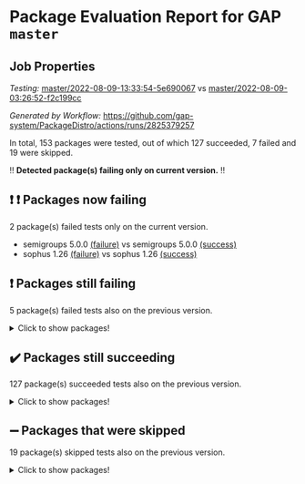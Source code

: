 # Package Evaluation Report for GAP `master`

## Job Properties

*Testing:* [master/2022-08-09-13:33:54-5e690067](https://github.com/gap-system/PackageDistro/blob/data/reports/master/2022-08-09-13:33:54-5e690067) vs [master/2022-08-09-03:26:52-f2c199cc](https://github.com/gap-system/PackageDistro/blob/data/reports/master/2022-08-09-03:26:52-f2c199cc)

*Generated by Workflow:* https://github.com/gap-system/PackageDistro/actions/runs/2825379257

In total, 153 packages were tested, out of which 127 succeeded, 7 failed and 19 were skipped.

:bangbang: **Detected package(s) failing only on current version.** :bangbang:

## :exclamation: :exclamation: Packages now failing

2 package(s) failed tests only on the current version.
- semigroups 5.0.0 [(failure)](https://github.com/gap-system/PackageDistro/runs/7746520826?check_suite_focus=true) vs semigroups 5.0.0 [(success)](https://github.com/gap-system/PackageDistro/runs/7738333655?check_suite_focus=true)
- sophus 1.26 [(failure)](https://github.com/gap-system/PackageDistro/runs/7746521910?check_suite_focus=true) vs sophus 1.26 [(success)](https://github.com/gap-system/PackageDistro/runs/7738334197?check_suite_focus=true)

## :exclamation: Packages still failing

5 package(s) failed tests also on the previous version.
<details><summary>Click to show packages!</summary>

- francy 1.2.4 [(failure)](https://github.com/gap-system/PackageDistro/runs/7746511123?check_suite_focus=true)
- hap 1.46 [(failure)](https://github.com/gap-system/PackageDistro/runs/7746512597?check_suite_focus=true)
- packagemanager 1.2 [(failure)](https://github.com/gap-system/PackageDistro/runs/7746518449?check_suite_focus=true)
- recog 1.3.2 [(failure)](https://github.com/gap-system/PackageDistro/runs/7746520165?check_suite_focus=true)
- yangbaxter 0.10.0 [(failure)](https://github.com/gap-system/PackageDistro/runs/7746524212?check_suite_focus=true)
</details>

## :heavy_check_mark: Packages still succeeding

127 package(s) succeeded tests also on the previous version.
<details><summary>Click to show packages!</summary>

- ace 5.5 [(success)](https://github.com/gap-system/PackageDistro/runs/7746505119?check_suite_focus=true)
- aclib 1.3.2 [(success)](https://github.com/gap-system/PackageDistro/runs/7746505371?check_suite_focus=true)
- agt 0.2 [(success)](https://github.com/gap-system/PackageDistro/runs/7746505504?check_suite_focus=true)
- alnuth 3.2.1 [(success)](https://github.com/gap-system/PackageDistro/runs/7746505625?check_suite_focus=true)
- anupq 3.2.6 [(success)](https://github.com/gap-system/PackageDistro/runs/7746505733?check_suite_focus=true)
- atlasrep 2.1.4 [(success)](https://github.com/gap-system/PackageDistro/runs/7746505865?check_suite_focus=true)
- autodoc 2022.07.10 [(success)](https://github.com/gap-system/PackageDistro/runs/7746505989?check_suite_focus=true)
- automata 1.15 [(success)](https://github.com/gap-system/PackageDistro/runs/7746506098?check_suite_focus=true)
- automgrp 1.3.2 [(success)](https://github.com/gap-system/PackageDistro/runs/7746506244?check_suite_focus=true)
- autpgrp 1.11 [(success)](https://github.com/gap-system/PackageDistro/runs/7746506382?check_suite_focus=true)
- cap 2022.07-01 [(success)](https://github.com/gap-system/PackageDistro/runs/7746506519?check_suite_focus=true)
- caratinterface 2.3.4 [(success)](https://github.com/gap-system/PackageDistro/runs/7746506732?check_suite_focus=true)
- cddinterface 2020.06.24 [(success)](https://github.com/gap-system/PackageDistro/runs/7746506856?check_suite_focus=true)
- circle 1.6.5 [(success)](https://github.com/gap-system/PackageDistro/runs/7746506986?check_suite_focus=true)
- classicpres 1.22 [(success)](https://github.com/gap-system/PackageDistro/runs/7746507171?check_suite_focus=true)
- cohomolo 1.6.10 [(success)](https://github.com/gap-system/PackageDistro/runs/7746507310?check_suite_focus=true)
- congruence 1.2.4 [(success)](https://github.com/gap-system/PackageDistro/runs/7746507431?check_suite_focus=true)
- corelg 1.56 [(success)](https://github.com/gap-system/PackageDistro/runs/7746507542?check_suite_focus=true)
- crime 1.6 [(success)](https://github.com/gap-system/PackageDistro/runs/7746507666?check_suite_focus=true)
- crisp 1.4.5 [(success)](https://github.com/gap-system/PackageDistro/runs/7746507758?check_suite_focus=true)
- crypting 0.10 [(success)](https://github.com/gap-system/PackageDistro/runs/7746507890?check_suite_focus=true)
- cryst 4.1.25 [(success)](https://github.com/gap-system/PackageDistro/runs/7746508023?check_suite_focus=true)
- crystcat 1.1.10 [(success)](https://github.com/gap-system/PackageDistro/runs/7746508149?check_suite_focus=true)
- ctbllib 1.3.4 [(success)](https://github.com/gap-system/PackageDistro/runs/7746508263?check_suite_focus=true)
- cubefree 1.19 [(success)](https://github.com/gap-system/PackageDistro/runs/7746508410?check_suite_focus=true)
- curlinterface 2.2.2 [(success)](https://github.com/gap-system/PackageDistro/runs/7746508529?check_suite_focus=true)
- cvec 2.7.6 [(success)](https://github.com/gap-system/PackageDistro/runs/7746508649?check_suite_focus=true)
- datastructures 0.2.7 [(success)](https://github.com/gap-system/PackageDistro/runs/7746508781?check_suite_focus=true)
- deepthought 1.0.5 [(success)](https://github.com/gap-system/PackageDistro/runs/7746508873?check_suite_focus=true)
- design 1.7 [(success)](https://github.com/gap-system/PackageDistro/runs/7746508992?check_suite_focus=true)
- difsets 2.3.1 [(success)](https://github.com/gap-system/PackageDistro/runs/7746509096?check_suite_focus=true)
- digraphs 1.5.3 [(success)](https://github.com/gap-system/PackageDistro/runs/7746509252?check_suite_focus=true)
- edim 1.3.5 [(success)](https://github.com/gap-system/PackageDistro/runs/7746509389?check_suite_focus=true)
- example 4.3.2 [(success)](https://github.com/gap-system/PackageDistro/runs/7746509524?check_suite_focus=true)
- factint 1.6.3 [(success)](https://github.com/gap-system/PackageDistro/runs/7746509751?check_suite_focus=true)
- ferret 1.0.8 [(success)](https://github.com/gap-system/PackageDistro/runs/7746509952?check_suite_focus=true)
- fga 1.4.0 [(success)](https://github.com/gap-system/PackageDistro/runs/7746510132?check_suite_focus=true)
- fining 1.5 [(success)](https://github.com/gap-system/PackageDistro/runs/7746510261?check_suite_focus=true)
- float 1.0.3 [(success)](https://github.com/gap-system/PackageDistro/runs/7746510430?check_suite_focus=true)
- format 1.4.3 [(success)](https://github.com/gap-system/PackageDistro/runs/7746510582?check_suite_focus=true)
- forms 1.2.8 [(success)](https://github.com/gap-system/PackageDistro/runs/7746510742?check_suite_focus=true)
- fplsa 1.2.5 [(success)](https://github.com/gap-system/PackageDistro/runs/7746510867?check_suite_focus=true)
- fr 2.4.9 [(success)](https://github.com/gap-system/PackageDistro/runs/7746511005?check_suite_focus=true)
- fwtree 1.3 [(success)](https://github.com/gap-system/PackageDistro/runs/7746511267?check_suite_focus=true)
- gbnp 1.0.5 [(success)](https://github.com/gap-system/PackageDistro/runs/7746511367?check_suite_focus=true)
- generalizedmorphismsforcap 2022.05-01 [(success)](https://github.com/gap-system/PackageDistro/runs/7746511490?check_suite_focus=true)
- genss 1.6.7 [(success)](https://github.com/gap-system/PackageDistro/runs/7746511636?check_suite_focus=true)
- gradedringforhomalg 2022.07-01 [(success)](https://github.com/gap-system/PackageDistro/runs/7746511756?check_suite_focus=true)
- grape 4.8.5 [(success)](https://github.com/gap-system/PackageDistro/runs/7746511895?check_suite_focus=true)
- groupoids 1.71 [(success)](https://github.com/gap-system/PackageDistro/runs/7746512006?check_suite_focus=true)
- grpconst 2.6.2 [(success)](https://github.com/gap-system/PackageDistro/runs/7746512175?check_suite_focus=true)
- guarana 0.96.3 [(success)](https://github.com/gap-system/PackageDistro/runs/7746512288?check_suite_focus=true)
- guava 3.16 [(success)](https://github.com/gap-system/PackageDistro/runs/7746512420?check_suite_focus=true)
- hapcryst 0.1.15 [(success)](https://github.com/gap-system/PackageDistro/runs/7746512958?check_suite_focus=true)
- hecke 1.5.3 [(success)](https://github.com/gap-system/PackageDistro/runs/7746513133?check_suite_focus=true)
- help 3.5 [(success)](https://github.com/gap-system/PackageDistro/runs/7746513476?check_suite_focus=true)
- idrel 2.44 [(success)](https://github.com/gap-system/PackageDistro/runs/7746513738?check_suite_focus=true)
- images 1.3.1 [(success)](https://github.com/gap-system/PackageDistro/runs/7746513890?check_suite_focus=true)
- intpic 0.3.0 [(success)](https://github.com/gap-system/PackageDistro/runs/7746514027?check_suite_focus=true)
- io 4.7.2 [(success)](https://github.com/gap-system/PackageDistro/runs/7746514171?check_suite_focus=true)
- irredsol 1.4.3 [(success)](https://github.com/gap-system/PackageDistro/runs/7746514304?check_suite_focus=true)
- json 2.1.0 [(success)](https://github.com/gap-system/PackageDistro/runs/7746514440?check_suite_focus=true)
- jupyterkernel 1.4.1 [(success)](https://github.com/gap-system/PackageDistro/runs/7746514601?check_suite_focus=true)
- jupyterviz 1.5.1 [(success)](https://github.com/gap-system/PackageDistro/runs/7746514761?check_suite_focus=true)
- kan 1.34 [(success)](https://github.com/gap-system/PackageDistro/runs/7746514908?check_suite_focus=true)
- kbmag 1.5.9 [(success)](https://github.com/gap-system/PackageDistro/runs/7746515034?check_suite_focus=true)
- laguna 3.9.5 [(success)](https://github.com/gap-system/PackageDistro/runs/7746515181?check_suite_focus=true)
- liealgdb 2.2.1 [(success)](https://github.com/gap-system/PackageDistro/runs/7746515294?check_suite_focus=true)
- liepring 2.7 [(success)](https://github.com/gap-system/PackageDistro/runs/7746515480?check_suite_focus=true)
- liering 2.4.2 [(success)](https://github.com/gap-system/PackageDistro/runs/7746515673?check_suite_focus=true)
- linearalgebraforcap 2022.06-03 [(success)](https://github.com/gap-system/PackageDistro/runs/7746515862?check_suite_focus=true)
- loops 3.4.2 [(success)](https://github.com/gap-system/PackageDistro/runs/7746516030?check_suite_focus=true)
- lpres 1.0.3 [(success)](https://github.com/gap-system/PackageDistro/runs/7746516172?check_suite_focus=true)
- majoranaalgebras 1.4 [(success)](https://github.com/gap-system/PackageDistro/runs/7746516280?check_suite_focus=true)
- mapclass 1.4.5 [(success)](https://github.com/gap-system/PackageDistro/runs/7746516426?check_suite_focus=true)
- matgrp 0.64 [(success)](https://github.com/gap-system/PackageDistro/runs/7746516578?check_suite_focus=true)
- modisom 2.5.3 [(success)](https://github.com/gap-system/PackageDistro/runs/7746516705?check_suite_focus=true)
- modulepresentationsforcap 2022.08-01 [(success)](https://github.com/gap-system/PackageDistro/runs/7746516824?check_suite_focus=true)
- monoidalcategories 2022.08-02 [(success)](https://github.com/gap-system/PackageDistro/runs/7746516953?check_suite_focus=true)
- nconvex 2020.11-04 [(success)](https://github.com/gap-system/PackageDistro/runs/7746517154?check_suite_focus=true)
- nilmat 1.4.2 [(success)](https://github.com/gap-system/PackageDistro/runs/7746517323?check_suite_focus=true)
- nock 1.5 [(success)](https://github.com/gap-system/PackageDistro/runs/7746517506?check_suite_focus=true)
- normalizinterface 1.3.4 [(success)](https://github.com/gap-system/PackageDistro/runs/7746517659?check_suite_focus=true)
- nq 2.5.8 [(success)](https://github.com/gap-system/PackageDistro/runs/7746517869?check_suite_focus=true)
- numericalsgps 1.3.1 [(success)](https://github.com/gap-system/PackageDistro/runs/7746518000?check_suite_focus=true)
- openmath 11.5.1 [(success)](https://github.com/gap-system/PackageDistro/runs/7746518182?check_suite_focus=true)
- orb 4.8.5 [(success)](https://github.com/gap-system/PackageDistro/runs/7746518330?check_suite_focus=true)
- patternclass 2.4.2 [(success)](https://github.com/gap-system/PackageDistro/runs/7746518596?check_suite_focus=true)
- permut 2.0.4 [(success)](https://github.com/gap-system/PackageDistro/runs/7746518759?check_suite_focus=true)
- polenta 1.3.10 [(success)](https://github.com/gap-system/PackageDistro/runs/7746518909?check_suite_focus=true)
- polymaking 0.8.6 [(success)](https://github.com/gap-system/PackageDistro/runs/7746519056?check_suite_focus=true)
- primgrp 3.4.2 [(success)](https://github.com/gap-system/PackageDistro/runs/7746519226?check_suite_focus=true)
- profiling 2.5.0 [(success)](https://github.com/gap-system/PackageDistro/runs/7746519372?check_suite_focus=true)
- qpa 1.34 [(success)](https://github.com/gap-system/PackageDistro/runs/7746519545?check_suite_focus=true)
- quagroup 1.8.3 [(success)](https://github.com/gap-system/PackageDistro/runs/7746519658?check_suite_focus=true)
- radiroot 2.9 [(success)](https://github.com/gap-system/PackageDistro/runs/7746519775?check_suite_focus=true)
- rcwa 4.7.0 [(success)](https://github.com/gap-system/PackageDistro/runs/7746519915?check_suite_focus=true)
- rds 1.8 [(success)](https://github.com/gap-system/PackageDistro/runs/7746520038?check_suite_focus=true)
- repndecomp 1.2.1 [(success)](https://github.com/gap-system/PackageDistro/runs/7746520298?check_suite_focus=true)
- repsn 3.1.0 [(success)](https://github.com/gap-system/PackageDistro/runs/7746520440?check_suite_focus=true)
- resclasses 4.7.3 [(success)](https://github.com/gap-system/PackageDistro/runs/7746520583?check_suite_focus=true)
- scscp 2.3.1 [(success)](https://github.com/gap-system/PackageDistro/runs/7746520700?check_suite_focus=true)
- sglppow 2.2 [(success)](https://github.com/gap-system/PackageDistro/runs/7746520941?check_suite_focus=true)
- sgpviz 0.999.5 [(success)](https://github.com/gap-system/PackageDistro/runs/7746521051?check_suite_focus=true)
- simpcomp 2.1.14 [(success)](https://github.com/gap-system/PackageDistro/runs/7746521206?check_suite_focus=true)
- singular 2020.12.18 [(success)](https://github.com/gap-system/PackageDistro/runs/7746521336?check_suite_focus=true)
- sla 1.5.3 [(success)](https://github.com/gap-system/PackageDistro/runs/7746521447?check_suite_focus=true)
- smallgrp 1.5 [(success)](https://github.com/gap-system/PackageDistro/runs/7746521556?check_suite_focus=true)
- smallsemi 0.6.13 [(success)](https://github.com/gap-system/PackageDistro/runs/7746521666?check_suite_focus=true)
- sonata 2.9.4 [(success)](https://github.com/gap-system/PackageDistro/runs/7746521797?check_suite_focus=true)
- spinsym 1.5.2 [(success)](https://github.com/gap-system/PackageDistro/runs/7746522038?check_suite_focus=true)
- symbcompcc 1.3.2 [(success)](https://github.com/gap-system/PackageDistro/runs/7746522197?check_suite_focus=true)
- thelma 1.3 [(success)](https://github.com/gap-system/PackageDistro/runs/7746522322?check_suite_focus=true)
- tomlib 1.2.9 [(success)](https://github.com/gap-system/PackageDistro/runs/7746522437?check_suite_focus=true)
- toric 1.9.5 [(success)](https://github.com/gap-system/PackageDistro/runs/7746522556?check_suite_focus=true)
- toricvarieties 2022.07.13 [(success)](https://github.com/gap-system/PackageDistro/runs/7746522685?check_suite_focus=true)
- transgrp 3.6.3 [(success)](https://github.com/gap-system/PackageDistro/runs/7746522838?check_suite_focus=true)
- ugaly 4.0.3 [(success)](https://github.com/gap-system/PackageDistro/runs/7746523013?check_suite_focus=true)
- unipot 1.5 [(success)](https://github.com/gap-system/PackageDistro/runs/7746523150?check_suite_focus=true)
- unitlib 4.1.0 [(success)](https://github.com/gap-system/PackageDistro/runs/7746523269?check_suite_focus=true)
- utils 0.76 [(success)](https://github.com/gap-system/PackageDistro/runs/7746523420?check_suite_focus=true)
- uuid 0.7 [(success)](https://github.com/gap-system/PackageDistro/runs/7746523540?check_suite_focus=true)
- walrus 0.9991 [(success)](https://github.com/gap-system/PackageDistro/runs/7746523664?check_suite_focus=true)
- wedderga 4.10.2 [(success)](https://github.com/gap-system/PackageDistro/runs/7746523801?check_suite_focus=true)
- xmod 2.88 [(success)](https://github.com/gap-system/PackageDistro/runs/7746523949?check_suite_focus=true)
- xmodalg 1.22 [(success)](https://github.com/gap-system/PackageDistro/runs/7746524083?check_suite_focus=true)
- zeromqinterface 0.14 [(success)](https://github.com/gap-system/PackageDistro/runs/7746524345?check_suite_focus=true)
</details>

## :heavy_minus_sign: Packages that were skipped

19 package(s) skipped tests also on the previous version.
<details><summary>Click to show packages!</summary>

- 4ti2interface 2022.03-01 [(skipped)](https://github.com/gap-system/PackageDistro/runs/7746322043?check_suite_focus=true)
- browse 1.8.14 [(skipped)](https://github.com/gap-system/PackageDistro/runs/7746322043?check_suite_focus=true)
- examplesforhomalg 2022.03-01 [(skipped)](https://github.com/gap-system/PackageDistro/runs/7746322043?check_suite_focus=true)
- gapdoc 1.6.5 [(skipped)](https://github.com/gap-system/PackageDistro/runs/7746322043?check_suite_focus=true)
- gauss 2022.03-01 [(skipped)](https://github.com/gap-system/PackageDistro/runs/7746322043?check_suite_focus=true)
- gaussforhomalg 2022.03-01 [(skipped)](https://github.com/gap-system/PackageDistro/runs/7746322043?check_suite_focus=true)
- gradedmodules 2022.03-01 [(skipped)](https://github.com/gap-system/PackageDistro/runs/7746322043?check_suite_focus=true)
- homalg 2022.03-01 [(skipped)](https://github.com/gap-system/PackageDistro/runs/7746322043?check_suite_focus=true)
- homalgtocas 2022.07-01 [(skipped)](https://github.com/gap-system/PackageDistro/runs/7746322043?check_suite_focus=true)
- io_forhomalg 2022.03-01 [(skipped)](https://github.com/gap-system/PackageDistro/runs/7746322043?check_suite_focus=true)
- itc 1.5.1 [(skipped)](https://github.com/gap-system/PackageDistro/runs/7746322043?check_suite_focus=true)
- localizeringforhomalg 2022.03-01 [(skipped)](https://github.com/gap-system/PackageDistro/runs/7746322043?check_suite_focus=true)
- matricesforhomalg 2022.06-01 [(skipped)](https://github.com/gap-system/PackageDistro/runs/7746322043?check_suite_focus=true)
- modules 2022.03-01 [(skipped)](https://github.com/gap-system/PackageDistro/runs/7746322043?check_suite_focus=true)
- polycyclic 2.16 [(skipped)](https://github.com/gap-system/PackageDistro/runs/7746322043?check_suite_focus=true)
- ringsforhomalg 2022.07-01 [(skipped)](https://github.com/gap-system/PackageDistro/runs/7746322043?check_suite_focus=true)
- sco 2022.03-01 [(skipped)](https://github.com/gap-system/PackageDistro/runs/7746322043?check_suite_focus=true)
- toolsforhomalg 2022.05-01 [(skipped)](https://github.com/gap-system/PackageDistro/runs/7746322043?check_suite_focus=true)
- xgap 4.31 [(skipped)](https://github.com/gap-system/PackageDistro/runs/7746322043?check_suite_focus=true)
</details>

